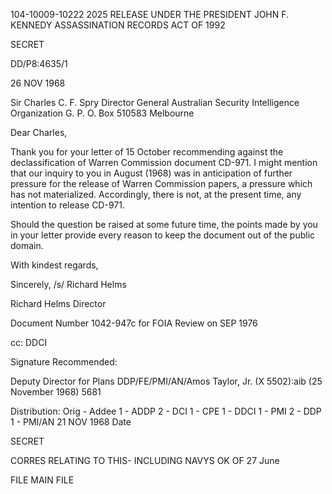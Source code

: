 104-10009-10222
2025 RELEASE UNDER THE PRESIDENT JOHN F. KENNEDY ASSASSINATION RECORDS ACT OF 1992

SECRET

DD/P8:4635/1

26 NOV 1968

Sir Charles C. F. Spry
Director General
Australian Security Intelligence Organization
G. P. O. Box 510583
Melbourne

Dear Charles,

Thank you for your letter of 15 October
recommending against the declassification of
Warren Commission document CD-971. I might
mention that our inquiry to you in August (1968)
was in anticipation of further pressure for the
release of Warren Commission papers, a pressure
which has not materialized. Accordingly, there is
not, at the present time, any intention to release
CD-971.

Should the question be raised at some future
time, the points made by you in your letter provide
every reason to keep the document out of the
public domain.

With kindest regards,

Sincerely,
/s/ Richard Helms

Richard Helms
Director

Document Number 1042-947c
for FOIA Review on SEP 1976

cc: DDCI

Signature Recommended:

Deputy Director for Plans
DDP/FE/PMI/AN/Amos Taylor, Jr. (X 5502):aib (25 November 1968)
5681

Distribution:
Orig - Addee
1 - ADDP  2 - DCI
1 - CPE 1 - DDCI
1 - PMI 2 - DDP
1 - PMI/AN
21 NOV 1968
Date

SECRET

CORRES
RELATING TO
THIS-
INCLUDING
NAVYS OK
OF 27 June

FILE
MAIN
FILE

